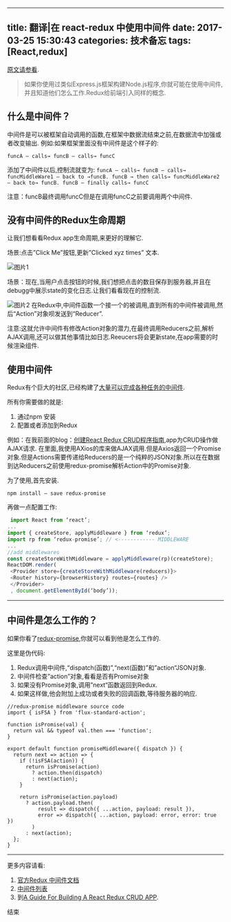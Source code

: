 
---
title: 翻译|在 react-redux 中使用中间件
date:  2017-03-25 15:30:43
categories: 技术备忘
tags: [React,redux]
---


[原文请参看](https://medium.com/@rajaraodv/using-middlewares-in-react-redux-apps-f7c9652610c6#.fu82u8qjf).

>如果你使用过类似Express.js框架构建Node.js程序,你就可能在使用中间件,并且知道他们怎么工作.Redux给前端引入同样的概念.

## 什么是中间件？
中间件是可以被框架自动调用的函数,在框架中数据流结束之前,在数据流中加强或者改变输出.
例如:如果框架里面没有中间件是这个样子的:

`funcA — calls→ funcB — calls→ funcC`

添加了中间件以后,控制流就变为:
`funcA — calls→ funcB — calls→ funcMiddleWare1 — back to →funcB. funcB → then calls→ funcMiddleWare2 — back to→ funcB. funcB — finally calls→ funcC`

注意：funcB最终调用funcC但是在调用funcC之前要调用两个中间件.

## 没有中间件的Redux生命周期

让我们想看看Redux app生命周期,来更好的理解它.

场景:点击”Click Me”按钮,更新”Clicked xyz times” 文本.


![图片1](http://upload-images.jianshu.io/upload_images/2044710-da53be67e7cd17d1.png?imageMogr2/auto-orient/strip%7CimageView2/2/w/800)

场景：现在,当用户点击按钮的时候,我们想把点击的数目保存到服务器,并且在debugg中展示state的变化日志.让我们看看现在的控制流.


![图片2](http://upload-images.jianshu.io/upload_images/2044710-196ed4d492237d61.png?imageMogr2/auto-orient/strip%7CimageView2/2/w/800)
在Redux中,中间件函数一个接一个的被调用,直到所有的中间件被调用,然后“Action”对象呗发送到“Reducer”.

注意:这就允许中间件有修改Action对象的潜力,在最终调用Reducers之前,解析AJAX调用,还可以做其他事情比如日志.Reeucers将会更新state,在app需要的时候渲染组件.

## 使用中间件
Redux有个巨大的社区,已经构建了[大量可以完成各种任务的中间件](https://github.com/xgrommx/awesome-redux#react---a-javascript-library-for-building-user-interfaces).

所有你需要做的就是:
1. 通过npm 安装
2. 配置或者添加到Redux

例如：在我前面的blog：[创建React Redux CRUD程序指南](https://medium.com/@rajaraodv/a-guide-for-building-a-react-redux-crud-app-7fe0b8943d0f#.aenutqb0r),app为CRUD操作做AJAX请求.
在里面,我使用AXios的库来做AJAX调用.但是Axios返回一个Promise对象.但是Actions需要传递给Reducers的是一个纯粹的JSON对象.所以在在数据到达Reducers之前使用redux-promise解析Action中的Promise对象.

为了使用,首先安装.

`npm install — save redux-promise`

再做一点配置工作:


```js
 import React from ‘react’;
...
import { createStore, applyMiddleware } from ‘redux’;
import rp from ‘redux-promise’; // <------------ MIDDLEWARE
...
//add middlewares
const createStoreWithMiddleware = applyMiddleware(rp)(createStore);
ReactDOM.render(
 <Provider store={createStoreWithMiddleware(reducers)}>
 <Router history={browserHistory} routes={routes} />
 </Provider>
 , document.getElementById(‘body’));
```
___

## 中间件是怎么工作的？

如果你看了[redux-promise](https://github.com/acdlite/redux-promise),你就可以看到他是怎么工作的.

这里是伪代码:

1. Redux调用中间件,“dispatch(函数)”,“next(函数)”和”action“JSON对象.
2. 中间件检查”action”对象,看看是否有Promise对象
3. 如果没有Promise对象,调用”next“函数返回到Redux.
4. 如果这样做,他会附加上成功或者失败的回调函数,等待服务器的响应.

```
//redux-promise middleware source code
import { isFSA } from 'flux-standard-action';

function isPromise(val) {
  return val && typeof val.then === 'function';
}

export default function promiseMiddleware({ dispatch }) {
  return next => action => {
    if (!isFSA(action)) {
      return isPromise(action)
        ? action.then(dispatch)
        : next(action);
    }

    return isPromise(action.payload)
      ? action.payload.then(
          result => dispatch({ ...action, payload: result }),
          error => dispatch({ ...action, payload: error, error: true })
        )
      : next(action);
  };
}
```
___

更多内容请看:
1. [官方Redux 中间件文档](http://redux.js.org/docs/advanced/Middleware.html)
2. [中间件列表](https://github.com/xgrommx/awesome-redux#react---a-javascript-library-for-building-user-interfaces)
3. 到[A Guide For Building A React Redux CRUD APP](https://medium.com/@rajaraodv/a-guide-for-building-a-react-redux-crud-app-7fe0b8943d0f#.aenutqb0r).

结束


